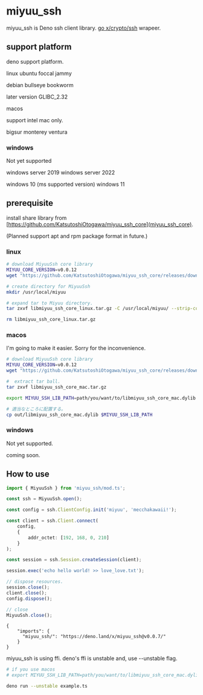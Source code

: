 # miyuu_ssh

miyuu_ssh is Deno ssh client library.
[go x/crypto/ssh](https://pkg.go.dev/golang.org/x/crypto/ssh) wrapeer. 

## support platform

deno support platform.

linux 
ubuntu foccal jammy

debian bullseye bookworm

later version GLIBC_2.32

macos

support intel mac only.

bigsur monterey ventura

### windows

Not yet supported

windows server 2019
windows server 2022

windows 10 (ms supported version)
windows 11

## prerequisite

install share library from [https://github.com/KatsutoshiOtogawa/miyuu_ssh_core](miyuu_ssh_core).

(Planned support apt and rpm package format in future.)

### linux

```bash
# download MiyuuSsh core library
MIYUU_CORE_VERSION=v0.0.12
wget "https://github.com/KatsutoshiOtogawa/miyuu_ssh_core/releases/download/${MIYUU_CORE_VERSION}/libmiyuu_ssh_core_linux.tar.gz"

# create directory for MiyuuSsh
mkdir /usr/local/miyuu

# expand tar to Miyuu directory.
tar zxvf libmiyuu_ssh_core_linux.tar.gz -C /usr/local/miyuu/ --strip-component=1

rm libmiyuu_ssh_core_linux.tar.gz
```

### macos

I'm going to make it easier. Sorry for the inconvenience.

```bash
# download MiyuuSsh core library
MIYUU_CORE_VERSION=v0.0.12
wget "https://github.com/KatsutoshiOtogawa/miyuu_ssh_core/releases/download/${MIYUU_CORE_VERSION}/libmiyuu_ssh_core_mac.tar.gz"

#  extract tar ball.
tar zxvf libmiyuu_ssh_core_mac.tar.gz

export MIYUU_SSH_LIB_PATH=path/you/want/to/libmiyuu_ssh_core_mac.dylib

# 適当なところに配置する。
cp out/libmiyuu_ssh_core_mac.dylib $MIYUU_SSH_LIB_PATH
```

### windows

Not yet supported.

coming soon.

## How to use

```ts:example.ts
import { MiyuuSsh } from 'miyuu_ssh/mod.ts';

const ssh = MiyuuSsh.open();

const config = ssh.ClientConfig.init('miyuu', 'mecchakawaii!');

const client = ssh.Client.connect(
    config,
    {
        addr_octet: [192, 168, 0, 210]
    }
);

const session = ssh.Session.createSession(client);

session.exec('echo hello world! >> love_love.txt');

// dispose resources.
session.close();
client.close();
config.dispose();

// close
MiyuuSsh.close();
```

```json:deno.jsonc
{
    "imports": {
      "miyuu_ssh/": "https://deno.land/x/miyuu_ssh@v0.0.7/"
    }
}
```

miyuu_ssh is using ffi.
deno's ffi is unstable and, use --unstable flag.

```bash
# if you use macos
# export MIYUU_SSH_LIB_PATH=path/you/want/to/libmiyuu_ssh_core_mac.dylib

deno run --unstable example.ts
```
